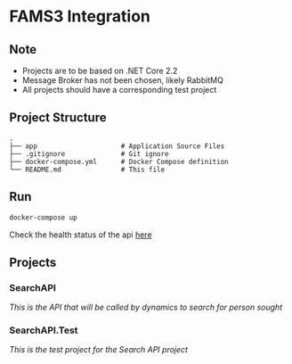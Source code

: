 # FAMS3 Integration

## Note

- Projects are to be based on .NET Core 2.2
- Message Broker has not been chosen, likely RabbitMQ
- All projects should have a corresponding test project

## Project Structure

    .
    ├── app                     # Application Source Files
    ├── .gitignore              # Git ignore
    ├── docker-compose.yml      # Docker Compose definition
    └── README.md               # This file

## Run

```bash
docker-compose up
```
Check the health status of the api [here](http://localhost:8081/health)

## Projects

### SearchAPI

_This is the API that will be called by dynamics to search for person sought_

### SearchAPI.Test

_This is the test project for the Search API project_